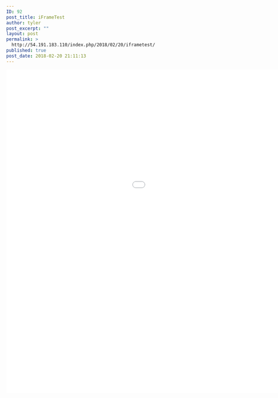 ```yaml
---
ID: 92
post_title: iFrameTest
author: tyler
post_excerpt: ""
layout: post
permalink: >
  http://54.191.183.110/index.php/2018/02/20/iframetest/
published: true
post_date: 2018-02-20 21:11:13
---
```

<iframe width="1280" height="870" src="54.191.183.110/swf/sugar.swf" frameborder="0" allowfullscreen></iframe>